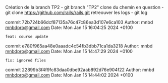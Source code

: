 Création de la branch TP2 - git branch "TP2"
clone du chemin en question - git clone https://github.com/rails/rails.git
retreouver les logs - git log 

commit 72b724b66dcf87135a76c47c86ea3d107e6ca103
Author: mnbd <mnbdpro@gmail.com>
Date:   Mon Jan 15 16:04:25 2024 +0100

    feat: course update

commit e780f965aa48e0aaadc4c54fb3dbb71ca1da3218
Author: mnbd <mnbdpro@gmail.com>
Date:   Mon Jan 15 14:47:29 2024 +0100

    fix: ignored files

commit 22899b3f4f9fc83daa0dbe92aab892d76e904f22
Author: mnbd <mnbdpro@gmail.com>
Date:   Mon Jan 15 14:44:02 2024 +0100